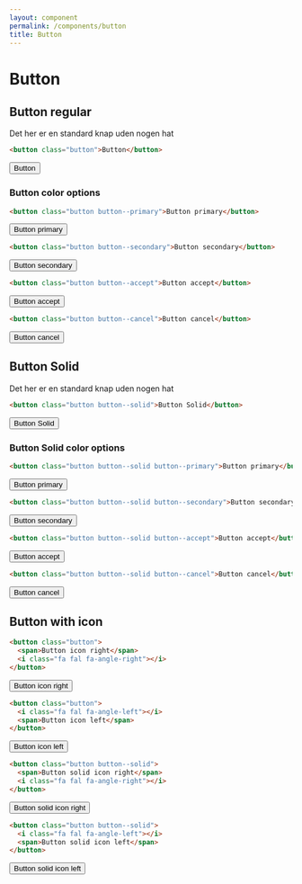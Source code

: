 ```yaml
---
layout: component
permalink: /components/button
title: Button
---
```


# Button

## Button regular

Det her er en standard knap uden nogen hat

```html
<button class="button">Button</button>
```

<button class="button">Button</button>

### Button color options

```html
<button class="button button--primary">Button primary</button>
```

<button class="button button--primary">Button primary</button>

```html
<button class="button button--secondary">Button secondary</button>
```

<button class="button button--secondary">Button secondary</button>


```html
<button class="button button--accept">Button accept</button>
```

<button class="button button--accept">Button accept</button>

```html
<button class="button button--cancel">Button cancel</button>
```

<button class="button button--cancel">Button cancel</button>


## Button Solid

Det her er en standard knap uden nogen hat

```html
<button class="button button--solid">Button Solid</button>
```

<button class="button button--solid">Button Solid</button>

### Button Solid color options

```html
<button class="button button--solid button--primary">Button primary</button>
```

<button class="button button--solid button--primary">Button primary</button>

```html
<button class="button button--solid button--secondary">Button secondary</button>
```

<button class="button button--solid button--secondary">Button secondary</button>

```html
<button class="button button--solid button--accept">Button accept</button>
```

 <button class="button button--solid button--accept">Button accept</button>


```html
<button class="button button--solid button--cancel">Button cancel</button>
```

 <button class="button button--solid button--cancel">Button cancel</button>

## Button with icon



```html
<button class="button">
  <span>Button icon right</span>
  <i class="fa fal fa-angle-right"></i>
</button>
```

<button class="button">
  <span>Button icon right</span>
  <i class="fa fal fa-angle-right"></i>
</button>


```html
<button class="button">
  <i class="fa fal fa-angle-left"></i>
  <span>Button icon left</span>
</button>
```

<button class="button">
  <i class="fa fal fa-angle-left"></i>
  <span>Button icon left</span>
</button>


```html
<button class="button button--solid">
  <span>Button solid icon right</span>
  <i class="fa fal fa-angle-right"></i>
</button>
```

<button class="button button--solid">
  <span>Button solid icon right</span>
  <i class="fa fal fa-angle-right"></i>
</button>


```html
<button class="button button--solid">
  <i class="fa fal fa-angle-left"></i>
  <span>Button solid icon left</span>
</button>
```

<button class="button button--solid">
  <i class="fa fal fa-angle-left"></i>
  <span>Button solid icon left</span>
</button>

